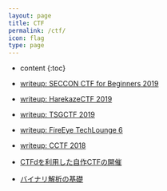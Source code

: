 ```yaml
---
layout: page
title: CTF
permalink: /ctf/
icon: flag
type: page
---
```


* content
{:toc}

* [writeup: SECCON CTF for Beginners 2019](seccon4b2019)

* [writeup: HarekazeCTF 2019](angrbeginner)

* [writeup: TSGCTF 2019](TSGCTF)

* [writeup: FireEye TechLounge 6](FireEye6)

* [writeup: CCTF 2018](cctf2018writeup)

* [CTFdを利用した自作CTFの開催](onlinectf)

* [バイナリ解析の基礎](ctf_binary_01)
